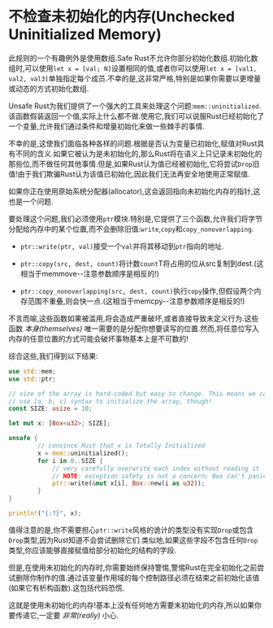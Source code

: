 # 不检查未初始化的内存(Unchecked Uninitialized Memory)

此规则的一个有趣例外是使用数组.Safe Rust不允许你部分初始化数组.初始化数组时,可以使用`let x = [val; N]`设置相同的值,或者你可以使用`let x = [val1, val2, val3]`单独指定每个成员.不幸的是,这非常严格,特别是如果你需要以更增量或动态的方式初始化数组.

Unsafe Rust为我们提供了一个强大的工具来处理这个问题:`mem::uninitialized`.该函数假装返回一个值,实际上什么都不做.使用它,我们可以说服Rust已经初始化了一个变量,允许我们通过条件和增量初始化来做一些棘手的事情.

不幸的是,这使我们面临各种各样的问题.根据是否认为变量已初始化,赋值对Rust具有不同的含义.如果它被认为是未初始化的,那么Rust将在语义上只记录未初始化的那些位,而不做任何其他事情.但是,如果Rust认为值已经被初始化,它将尝试`Drop`旧值!由于我们欺骗Rust认为该值已初始化,因此我们无法再安全地使用正常赋值.

如果你正在使用原始系统分配器(allocator),这会返回指向未初始化内存的指针,这也是一个问题.

要处理这个问题,我们必须使用`ptr`模块.特别是,它提供了三个函数,允许我们将字节分配给内存中的某个位置,而不会删除旧值:`write`,`copy`和`copy_nonoverlapping`.

- `ptr::write(ptr, val)`接受一个`val`并将其移动到`ptr`指向的地址.

- `ptr::copy(src, dest, count)`将计数`count`T将占用的位从src复制到dest.(这相当于memmove--注意参数顺序是相反的!)

- `ptr::copy_nonoverlapping(src, dest, count)`执行`copy`操作,但假设两个内存范围不重叠,则会快一点.(这相当于memcpy--注意参数顺序是相反的!)

不言而喻,这些函数如果被滥用,将会造成严重破坏,或者直接导致未定义行为.这些函数 *本身(themselves)* 唯一需要的是分配你想要读写的位置.然而,将任意位写入内存的任意位置的方式可能会破坏事物基本上是不可数的!

综合这些,我们得到以下结果:

```Rust
use std::mem;
use std::ptr;

// size of the array is hard-coded but easy to change. This means we can't
// use [a, b, c] syntax to initialize the array, though!
const SIZE: usize = 10;

let mut x: [Box<u32>; SIZE];

unsafe {
        // convince Rust that x is Totally Initialized
        x = mem::uninitialized();
        for i in 0..SIZE {
            // very carefully overwrite each index without reading it
            // NOTE: exception safety is not a concern; Box can't panic
            ptr::write(&mut x[i], Box::new(i as u32));
        }
}

println!("{:?}", x);
```

值得注意的是,你不需要担心`ptr::write`风格的诡计的类型没有实现`Drop`或包含`Drop`类型,因为Rust知道不会尝试删除它们.类似地,如果这些字段不包含任何`Drop`类型,你应该能够直接赋值给部分初始化的结构的字段.

但是,在使用未初始化的内存时,你需要始终保持警惕,警惕Rust在完全初始化之前尝试删除你制作的值.通过该变量作用域的每个控制路径必须在结束之前初始化该值(如果它有析构函数).这包括代码恐慌.

这就是使用未初始化的内存!基本上没有任何地方需要未初始化的内存,所以如果你要传递它,一定要 *非常(really)* 小心.